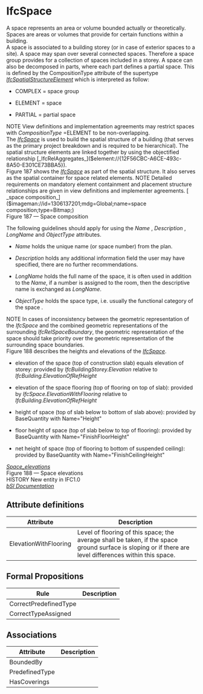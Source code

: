IfcSpace
========
A space represents an area or volume bounded actually or theoretically. Spaces
are areas or volumes that provide for certain functions within a building.  
A space is associated to a building storey (or in case of exterior spaces to a
site). A space may span over several connected spaces. Therefore a space group
provides for a collection of spaces included in a storey. A space can also be
decomposed in parts, where each part defines a partial space. This is defined
by the CompositionType attribute of the supertype
[_IfcSpatialStructureElement_]($element://{30E08EC3-5B14-45f4-8246-B4811D2ECF1B})
which is interpreted as follow:  

  

  * COMPLEX = space group
  

  * ELEMENT = space
  

  * PARTIAL = partial space
  

  
NOTE View definitions and implementation agreements may restrict spaces with
_CompositionType_ =ELEMENT to be non-overlapping.  
The [_IfcSpace_]($element://{51F70274-0484-4e6b-899A-1D0445F25124}) is used to
build the spatial structure of a building (that serves as the primary project
breakdown and is required to be hierarchical). The spatial structure elements
are linked together by using the objectified relationship
[_IfcRelAggregates_]($element://{12F56CBC-A6CE-493c-8A50-E301CE73BBA5}).  
Figure 187 shows the
[_IfcSpace_]($element://{51F70274-0484-4e6b-899A-1D0445F25124}) as part of the
spatial structure. It also serves as the spatial container for space related
elements.  
NOTE Detailed requirements on mandatory element containment and placement
structure relationships are given in view definitions and implementer
agreements.  
[ _space composition_]($imageman://id=1306137201;mdg=Global;name=space
composition;type=Bitmap;)  
Figure 187 — Space composition  
  
The following guidelines should apply for using the _Name_ , _Description_ ,
_LongName_ and _ObjectType_ attributes.  

  

  * _Name_ holds the unique name (or space number) from the plan.
  

  * _Description_ holds any additional information field the user may have specified, there are no further recommendations.
  

  * _LongName_ holds the full name of the space, it is often used in addition to the _Name_, if a number is assigned to the room, then the descriptive name is exchanged as _LongName_.
  

  * _ObjectType_ holds the space type, i.e. usually the functional category of the space .
  

  
NOTE In cases of inconsistency between the geometric representation of the
_IfcSpace_ and the combined geometric representations of the surrounding
_IfcRelSpaceBoundary_, the geometric representation of the space should take
priority over the geometric representation of the surrounding space
boundaries.  
Figure 188 describes the heights and elevations of the
[_IfcSpace_]($element://{51F70274-0484-4e6b-899A-1D0445F25124}).  

  

  * elevation of the space (top of construction slab) equals elevation of storey: provided by _IfcBuildingStorey.Elevation_ relative to _IfcBuilding.ElevationOfRefHeight_
  

  * elevation of the space flooring (top of flooring on top of slab): provided by _IfcSpace.ElevationWithFlooring_ relative to _IfcBuilding.ElevationOfRefHeight_
  

  * height of space (top of slab below to bottom of slab above): provided by BaseQuantity with Name="Height"
  

  * floor height of space (top of slab below to top of flooring): provided by BaseQuantity with Name="FinishFloorHeight"
  

  * net height of space (top of flooring to bottom of suspended ceiling): provided by BaseQuantity with Name="FinishCeilingHeight"
  

  
[
_Space_elevations_]($imageman://id=2124549269;mdg=Global;name=Space_elevations;type=Bitmap;)  
Figure 188 — Space elevations  
HISTORY New entity in IFC1.0  
[ _bSI
Documentation_](https://standards.buildingsmart.org/IFC/DEV/IFC4_2/FINAL/HTML/schema/ifcproductextension/lexical/ifcspace.htm)


Attribute definitions
---------------------
| Attribute             | Description                                                                                                                                              |
|-----------------------|----------------------------------------------------------------------------------------------------------------------------------------------------------|
| ElevationWithFlooring | Level of flooring of this space; the average shall be taken, if the space ground surface is sloping or if there are level differences within this space. |

Formal Propositions
-------------------
| Rule                  | Description   |
|-----------------------|---------------|
| CorrectPredefinedType |               |
| CorrectTypeAssigned   |               |

Associations
------------
| Attribute      | Description   |
|----------------|---------------|
| BoundedBy      |               |
| PredefinedType |               |
| HasCoverings   |               |

